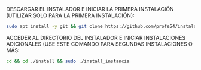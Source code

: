DESCARGAR EL INSTALADOR E INICIAR LA PRIMERA INSTALACIÓN (UTILIZAR SOLO PARA LA PRIMERA INSTALACIÓN):

```bash
sudo apt install -y git && git clone https://github.com/profe54/instalador2.git install && sudo chmod -R 777 ./install && cd ./install && sudo ./install_primaria
```

ACCEDER AL DIRECTORIO DEL INSTALADOR E INICIAR INSTALACIONES ADICIONALES (USE ESTE COMANDO PARA SEGUNDAS INSTALACIONES O MÁS:
```bash
cd && cd ./install && sudo ./install_instancia
```


